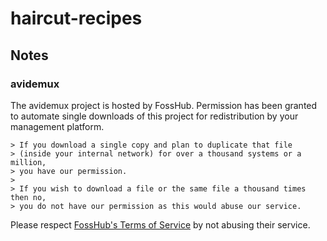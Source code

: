 # haircut-recipes

## Notes

### avidemux

The avidemux project is hosted by FossHub. Permission has been granted to
automate single downloads of this project for redistribution by your management
platform.

    > If you download a single copy and plan to duplicate that file
    > (inside your internal network) for over a thousand systems or a million,
    > you have our permission.
    >
    > If you wish to download a file or the same file a thousand times then no,
    > you do not have our permission as this would abuse our service.

Please respect [FossHub's Terms of Service][fosshubtos] by not abusing their
service.

[fosshubtos]: <https://www.fosshub.com/tos.html>
